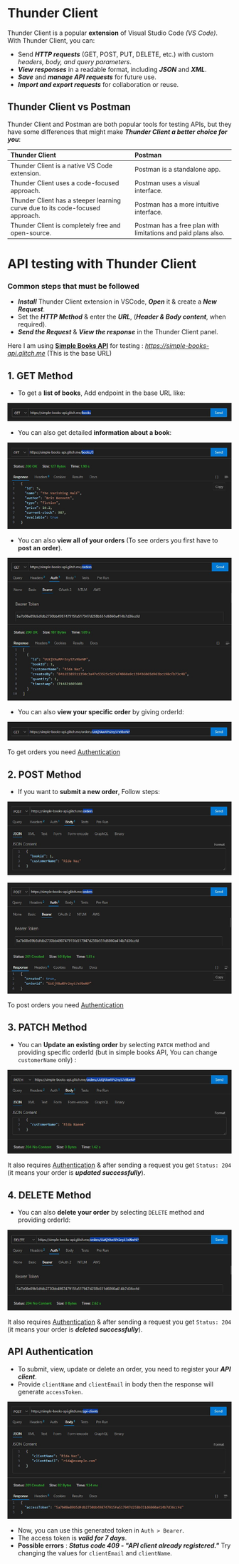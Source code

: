 # Thunder Client
Thunder Client is a popular **extension** of Visual Studio Code *(VS Code)*. With Thunder Client, you can:

* Send ***HTTP requests*** (GET, POST, PUT, DELETE, etc.) with custom *headers, body, and query parameters*.
* ***View responses*** in a readable format, including ***JSON*** and ***XML***.
* ***Save*** and ***manage API requests*** for future use.
* ***Import and export requests*** for collaboration or reuse.

## Thunder Client vs Postman
Thunder Client and Postman are both popular tools for testing APIs, but they have some differences that might make ***Thunder Client a better choice for you***:

| Thunder Client | Postman |
| :------------- | :------ |
| Thunder Client is a native VS Code extension. | Postman is a standalone app. |
| Thunder Client uses a code-focused approach. | Postman uses a visual interface. |
|  Thunder Client has a steeper learning curve due to its code-focused approach. | Postman has a more intuitive interface. |
| Thunder Client is completely free and open-source. | Postman has a free plan with limitations and paid plans also. |

# API testing with Thunder Client
### Common steps that must be followed
* ***Install*** Thunder Client extension in VSCode, ***Open*** it & create a ***New Request***.
* Set the ***HTTP Method*** & enter the ***URL***, (***Header & Body content***, when required).
* ***Send the Request*** & ***View the response*** in the Thunder Client panel.

Here I am using **[Simple Books API](https://github.com/vdespa/introduction-to-postman-course/blob/main/simple-books-api.md)** for testing : *https://simple-books-api.glitch.me* (This is the base URL)

## 1. GET Method
* To get a **list of books**, Add endpoint in the base URL like:

![App Screenshot](/step17_api/00_api-testing_thunder-client/public/api_1.jpg)

* You can also get detailed **information about a book**:

![App Screenshot](/step17_api/00_api-testing_thunder-client/public/api_2.jpg)

* You can also **view all of your orders** (To see orders you first have to **post an order**).

![App Screenshot](/step17_api/00_api-testing_thunder-client/public/api_3.jpg)

* You can also **view your specific order** by giving orderId:

![App Screenshot](/step17_api/00_api-testing_thunder-client/public/api_4.jpg)

To get orders you need [Authentication](/step17_api/00_api-testing_thunder-client/README.md#api-authentication)

## 2. POST Method
* If you want to **submit a new order**, Follow steps:

![App Screenshot](/step17_api/00_api-testing_thunder-client/public/api_5.jpg)

![App Screenshot](/step17_api/00_api-testing_thunder-client/public/api_6.jpg)

To post orders you need [Authentication](/step17_api/00_api-testing_thunder-client/README.md#api-authentication)

## 3. PATCH Method
* You can **Update an existing order** by selecting `PATCH` method and providing specific orderId (but in simple books API, You can change `customerName` only) :

![App Screenshot](/step17_api/00_api-testing_thunder-client/public/api_7.jpg)

It also requires [Authentication](/step17_api/00_api-testing_thunder-client/README.md#api-authentication) & after sending a request you get `Status: 204` (it means your order is ***updated successfully***).

## 4. DELETE Method
* You can also **delete your order** by selecting `DELETE` method and providing orderId:

![App Screenshot](/step17_api/00_api-testing_thunder-client/public/api_8.jpg)

It also requires [Authentication](/step17_api/00_api-testing_thunder-client/README.md#api-authentication) & after sending a request you get `Status: 204` (it means your order is ***deleted successfully***).

## API Authentication
* To submit, view, update or delete an order, you need to register your ***API client***.
* Provide `clientName` and `clientEmail` in body then the response will generate `accessToken`.

![App Screenshot](/step17_api/00_api-testing_thunder-client/public/api_9.jpg)

* Now, you can use this generated token in `Auth > Bearer`.
* The access token is ***valid for 7 days***.
* **Possible errors** : ***Status code 409 - "API client already registered."*** Try changing the values for `clientEmail` and `clientName`.
